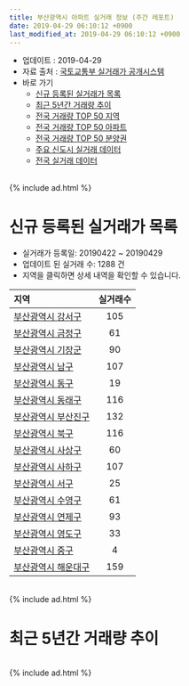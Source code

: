```yaml
---
title: 부산광역시 아파트 실거래 정보 (주간 레포트)
date: 2019-04-29 06:10:12 +0900
last_modified_at: 2019-04-29 06:10:12 +0900
---
```


* 업데이트 : 2019-04-29
* 자료 출처 : [국토교통부 실거래가 공개시스템](http://rt.molit.go.kr)
* 바로 가기
    * [신규 등록된 실거래가 목록](#신규-등록된-실거래가-목록)
    * [최근 5년간 거래량 추이](#최근-5년간-거래량-추이)
    * [전국 거래량 TOP 50 지역](https://inasie.github.io/apt-trade-info/최근-3개월-전국에서-가장-거래가-많이-발생한-지역)
    * [전국 거래량 TOP 50 아파트](https://inasie.github.io/apt-trade-info/최근-3개월-전국에서-가장-거래가-많이-발생한-아파트)
    * [전국 거래량 TOP 50 분양권](https://inasie.github.io/apt-trade-info/최근-3개월-전국에서-가장-거래가-많이-발생한-분양권)
    * [주요 신도시 실거래 데이터](https://inasie.github.io/apt-trade-info/주요-신도시)
    * [전국 실거래 데이터](https://inasie.github.io/apt-trade-info/전국)

<br>
{% include ad.html %}
<br>

# 신규 등록된 실거래가 목록
* 실거래가 등록일: 20190422 ~ 20190429
* 업데이트 된 실거래 수: 1288 건
* 지역을 클릭하면 상세 내역을 확인할 수 있습니다.


|지역|실거래수|
|:---|:---:|
|[부산광역시 강서구](https://inasie.github.io/apt-trade-info/부산광역시-강서구)|105|
|[부산광역시 금정구](https://inasie.github.io/apt-trade-info/부산광역시-금정구)|61|
|[부산광역시 기장군](https://inasie.github.io/apt-trade-info/부산광역시-기장군)|90|
|[부산광역시 남구](https://inasie.github.io/apt-trade-info/부산광역시-남구)|107|
|[부산광역시 동구](https://inasie.github.io/apt-trade-info/부산광역시-동구)|19|
|[부산광역시 동래구](https://inasie.github.io/apt-trade-info/부산광역시-동래구)|116|
|[부산광역시 부산진구](https://inasie.github.io/apt-trade-info/부산광역시-부산진구)|132|
|[부산광역시 북구](https://inasie.github.io/apt-trade-info/부산광역시-북구)|116|
|[부산광역시 사상구](https://inasie.github.io/apt-trade-info/부산광역시-사상구)|60|
|[부산광역시 사하구](https://inasie.github.io/apt-trade-info/부산광역시-사하구)|107|
|[부산광역시 서구](https://inasie.github.io/apt-trade-info/부산광역시-서구)|25|
|[부산광역시 수영구](https://inasie.github.io/apt-trade-info/부산광역시-수영구)|61|
|[부산광역시 연제구](https://inasie.github.io/apt-trade-info/부산광역시-연제구)|93|
|[부산광역시 영도구](https://inasie.github.io/apt-trade-info/부산광역시-영도구)|33|
|[부산광역시 중구](https://inasie.github.io/apt-trade-info/부산광역시-중구)|4|
|[부산광역시 해운대구](https://inasie.github.io/apt-trade-info/부산광역시-해운대구)|159|


<br>
{% include ad.html %}
<br>

# 최근 5년간 거래량 추이


<div style="width:100%;">
    <canvas id="deal_progress" height="200"></canvas>
</div>

<script>
new Chart(document.getElementById("deal_progress"), {
    type: 'line',
    data: {
        labels: ['201404','201405','201406','201407','201408','201409','201410','201411','201412','201501','201502','201503','201504','201505','201506','201507','201508','201509','201510','201511','201512','201601','201602','201603','201604','201605','201606','201607','201608','201609','201610','201611','201612','201701','201702','201703','201704','201705','201706','201707','201708','201709','201710','201711','201712','201801','201802','201803','201804','201805','201806','201807','201808','201809','201810','201811','201812','201901','201902','201903','201904'],
        datasets: [{
            label: '매매',
            pointRadius: 1,
            data: [4211, 3749, 3629, 3876, 4249, 5223, 5540, 4280, 4048, 4750, 3977, 6961, 6176, 5345, 5593, 5465, 4368, 4843, 6257, 4548, 3320, 2765, 3172, 4538, 4593, 4175, 5052, 5244, 5496, 5871, 6931, 4644, 3279, 2481, 3502, 4053, 3707, 3867, 4103, 3333, 2705, 2588, 2404, 2664, 2106, 3337, 2983, 3802, 2320, 2536, 2321, 2030, 2219, 2426, 3029, 2328, 2022, 2415, 2308, 2230, 958],
            borderColor: "rgba(255, 201, 14, 1)",
            backgroundColor: "rgba(255, 201, 14, 0.5)",
            fill: false,
            lineTension: 0
        },{
            label: '전월세',
            pointRadius: 1,
            data: [2737, 2532, 2417, 2606, 2582, 2697, 3293, 2866, 2883, 3121, 2744, 3284, 3023, 2854, 2798, 2920, 2692, 2584, 3434, 2996, 3124, 3078, 2817, 3261, 2863, 2509, 2541, 2661, 2608, 2684, 3601, 3109, 3135, 2977, 3581, 3078, 2826, 2866, 2834, 3025, 2883, 2805, 2624, 3038, 2881, 3280, 3016, 3786, 3114, 2956, 2800, 2784, 2728, 2552, 3107, 2826, 2882, 3802, 3336, 2721, 1345],
            borderColor: "rgba(0, 141, 185, 1)",
            backgroundColor: "rgba(0, 141, 185, 0.5)",
            fill: false,
            lineTension: 0
        }
        ]
    },
    options: {
        responsive: true,
        title: {
            display: false
        },
        tooltips: {
            mode: 'index',
            intersect: false
        },
        hover: {
            mode: 'nearest',
            intersect: true
        },
        scales: {
            xAxes: [{
                display: true,
                scaleLabel: {
                    display: true,
                    labelString: '년/월'
                }
            }],
            yAxes: [{
                display: true,
                ticks: {
                    suggestedMin: 0,
                },
                scaleLabel: {
                    display: true,
                    labelString: '실거래 수'
                }
            }]
        }
    }
});

</script>


<br>
{% include ad.html %}
<br>


